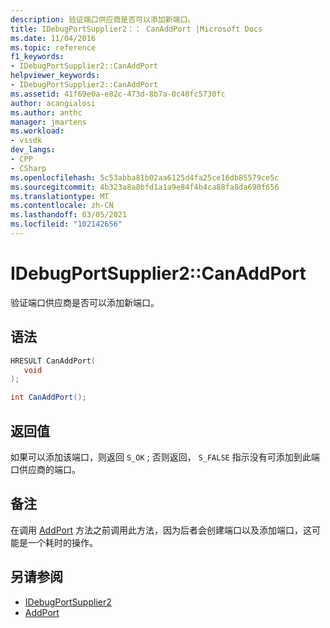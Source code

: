 ```yaml
---
description: 验证端口供应商是否可以添加新端口。
title: IDebugPortSupplier2：： CanAddPort |Microsoft Docs
ms.date: 11/04/2016
ms.topic: reference
f1_keywords:
- IDebugPortSupplier2::CanAddPort
helpviewer_keywords:
- IDebugPortSupplier2::CanAddPort
ms.assetid: 41f69e0a-e82c-473d-8b7a-0c40fc5730fc
author: acangialosi
ms.author: anthc
manager: jmartens
ms.workload:
- vssdk
dev_langs:
- CPP
- CSharp
ms.openlocfilehash: 5c53abba81b02aa6125d4fa25ce16db85579ce5c
ms.sourcegitcommit: 4b323a8a8bfd1a1a9e84f4b4ca88fa8da690f656
ms.translationtype: MT
ms.contentlocale: zh-CN
ms.lasthandoff: 03/05/2021
ms.locfileid: "102142656"
---
```

# <a name="idebugportsupplier2canaddport"></a>IDebugPortSupplier2::CanAddPort
验证端口供应商是否可以添加新端口。

## <a name="syntax"></a>语法

```cpp
HRESULT CanAddPort( 
   void 
);
```

```csharp
int CanAddPort();
```

## <a name="return-value"></a>返回值
 如果可以添加该端口，则返回 `S_OK` ; 否则返回， `S_FALSE` 指示没有可添加到此端口供应商的端口。

## <a name="remarks"></a>备注
 在调用 [AddPort](../../../extensibility/debugger/reference/idebugportsupplier2-addport.md) 方法之前调用此方法，因为后者会创建端口以及添加端口，这可能是一个耗时的操作。

## <a name="see-also"></a>另请参阅
- [IDebugPortSupplier2](../../../extensibility/debugger/reference/idebugportsupplier2.md)
- [AddPort](../../../extensibility/debugger/reference/idebugportsupplier2-addport.md)
